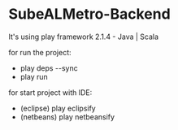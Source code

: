 SubeALMetro-Backend
===================
It's using play framework 2.1.4 - Java | Scala

for run the project:

* play deps --sync
* play run

for start project with IDE:

* (eclipse) play eclipsify
* (netbeans) play netbeansify
